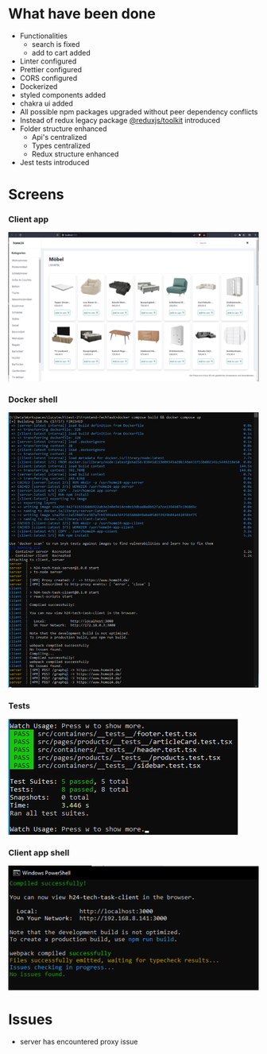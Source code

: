 # What have been done

- Functionalities
    - search is fixed
    - add to cart added
- Linter configured
- Prettier configured
- CORS configured
- Dockerized 
- styled components added
- chakra ui added
- All possible npm packages upgraded without peer dependency conflicts
- Instead of redux legacy package [@reduxjs/toolkit](https://redux-toolkit.js.org/) introduced
- Folder structure enhanced
    - Api's centralized
    - Types centralized
    - Redux structure enhanced
- Jest tests introduced

# Screens

### Client app

![Client app](/screens/client_app_snapshot_with_ui.png?raw=true "Client app")


### Docker shell


![Docker shell](/screens/docker.png?raw=true "Docker shell")


### Tests

![Tests shell](/screens/tests.png?raw=true "Tests shell")


### Client app shell

![Client app shell](/screens/client_shell.png?raw=true "Client app shell")


# Issues
- server has encountered proxy issue